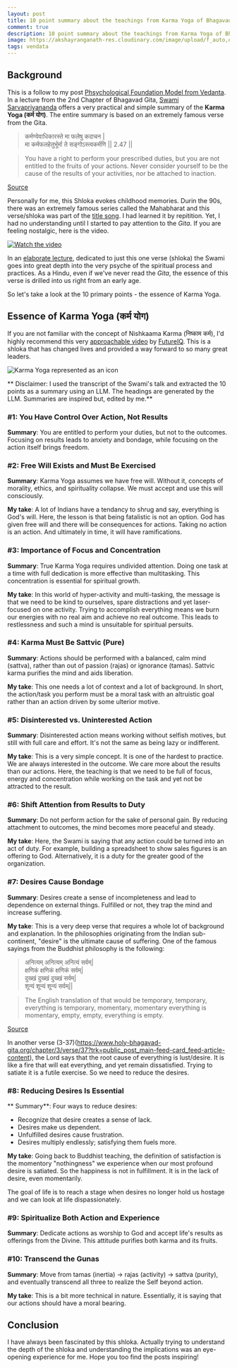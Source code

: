 ```yaml
---
layout: post
title: 10 point summary about the teachings from Karma Yoga of Bhagavad Gita
comment: true
description: 10 point summary about the teachings from Karma Yoga of Bhagavad Gita.
image: https://akshayranganath-res.cloudinary.com/image/upload/f_auto,q_auto,w_350/blog/karma-yoga-summarized.png
tags: vendata
---
```


## Background

This is a follow to my post [Phsychological Foundation Model from Vedanta](https://akshayranganath.github.io/Pshychological-Foundation-Model-From-Vedanta/). In a lecture from the 2nd Chapter of Bhagavad Gita, [Swami Sarvapriyananda](https://www.vedantany.org/resident-minister) offers a very practical and simple summary of the **Karma Yoga (कर्म योग)**. The entire summary is based on an extremely famous verse from the Gita.

>कर्मण्येवाधिकारस्ते मा फलेषु कदाचन &#124; <br />मा कर्मफलहेतुर्भूर्मा ते सङ्गोऽस्त्वकर्मणि &#124;&#124; 2.47 &#124;&#124;

>You have a right to perform your prescribed duties, but you are not entitled to the fruits of your actions. Never consider yourself to be the cause of the results of your activities, nor be attached to inaction.

[Source](https://www.holy-bhagavad-gita.org/chapter/2/verse/47)

Personally for me, this Shloka evokes childhood memories. Durin the 90s, there was an extremely famous series called the Mahabharat and this verse/shloka was part of the [title song](https://www.youtube.com/watch?v=HRVHluptQio). I had learned it by repitition. Yet, I had no understanding until I started to pay attention to the _Gita_. If you are feeling nostalgic, here is the video.

[![Watch the video](https://i.ytimg.com/vi/HRVHluptQio/hq720.jpg?sqp=-oaymwEnCNAFEJQDSFryq4qpAxkIARUAAIhCGAHYAQHiAQoIGBACGAY4AUAB&rs=AOn4CLAZlHzJBXztIRiCXdBeWXppC11Vdg)](https://www.youtube.com/watch?v=HRVHluptQio)

In an [elaborate lecture](https://open.spotify.com/episode/5O6xG2DQSYmqIyg4VWpv7c?si=10826d64667d420a), dedicated to just this one verse (shloka) the Swami goes into great depth into the very psyche of the spiritual process and practices. As a Hindu, even if we've never read the _Gita_, the essence of this verse is drilled into us right from an early age.

So let's take a look at the 10 primary points - the essence of Karma Yoga.

## Essence of Karma Yoga (कर्म योग)

If you are not familiar with the concept of Nishkaama Karma (निष्काम कर्म), I'd highly recommend this very [approachable video](https://www.youtube.com/watch?v=95Zi_4OthbY) by [FutureIQ](https://www.youtube.com/@TheFutureIQ). This is a shloka that has changed lives and provided a way forward to so many great leaders.

![Karma Yoga represented as an icon](https://akshayranganath-res.cloudinary.com/image/upload/f_auto,q_auto,w_650/blog/karma-yoga-summarized.png)

** Disclaimer: I used the transcript of the Swami's talk and extracted the 10 points as a summary using an LLM. The headings are generated by the LLM. Summaries are inspired but, edited by me.**

### #1: You Have Control Over Action, Not Results

**Summary**: You are entitled to perform your duties, but not to the outcomes. Focusing on results leads to anxiety and bondage, while focusing on the action itself brings freedom.

### #2: Free Will Exists and Must Be Exercised

**Summary**: Karma Yoga assumes we have free will. Without it, concepts of morality, ethics, and spirituality collapse. We must accept and use this will consciously.

**My take**: A lot of Indians have a tendancy to shrug and say, everything is God's will. Here, the lesson is that being fatalistic is not an option. God has given free will and there will be consequences for actions. Taking no action is an action. And ultimately in time, it will have ramifications.

### #3: Importance of Focus and Concentration

**Summary**: True Karma Yoga requires undivided attention. Doing one task at a time with full dedication is more effective than multitasking. This concentration is essential for spiritual growth.

**My take**: In this world of hyper-activity and multi-tasking, the message is that we need to be kind to ourselves, spare distractions and yet laser-focused on one activity. Trying to accomplish everything means we burn our energies with no real aim and achieve no real outcome. This leads to restlessness and such a mind is unsuitable for spiritual persuits.

### #4: Karma Must Be Sattvic (Pure)

**Summary**: Actions should be performed with a balanced, calm mind (sattva), rather than out of passion (rajas) or ignorance (tamas). Sattvic karma purifies the mind and aids liberation.

**My take**: This one needs a lot of context and a lot of background. In short, the action/task you perform must be a moral task with an altruistic goal rather than an action driven by some ulterior motive.

### #5: Disinterested vs. Uninterested Action

**Summary**: Disinterested action means working without selfish motives, but still with full care and effort. It's not the same as being lazy or indifferent.

**My take**: This is a very simple concept. It is one of the hardest to practice. We are always interested in the outcome. We care more about the results than our actions. Here, the teaching is that we need to be full of focus, energy and concentration while working on the task and yet not be attracted to the result.

### #6: Shift Attention from Results to Duty

**Summary**: Do not perform action for the sake of personal gain. By reducing attachment to outcomes, the mind becomes more peaceful and steady.

**My take**: Here, the Swami is saying that any action could be turned into an act of duty. For example, building a spreadsheet to show sales figures is an offering to God. Alternatively, it is a duty for the greater good of the organization. 

### #7: Desires Cause Bondage

**Summary**: Desires create a sense of incompleteness and lead to dependence on external things. Fulfilled or not, they trap the mind and increase suffering.

**My take**: This is a very deep verse that requires a whole lot of background and explanation. In the philosophies originating from the Indian sub-continent, "desire" is the ultimate cause of suffering. One of the famous sayings from the Buddhist philosophy is the following:

>अनित्यम् अनित्यम् अनित्यं सर्वम्&#124;<br>
क्षणिकं क्षणिकं क्षणिकं  सर्वम्&#124;<br>
दुख्खं दुख्खं दुख्खं सर्वम्&#124;<br>
शून्यं शून्यं शून्यं सर्वम्&#124;&#124;

>The English translation of that would be temporary, temporary, everything is temporary, momentary, momentary everything is momentary, empty, empty, everything is empty. 

[Source](https://gairikamitra.medium.com/the-school-of-emptiness-e156780676dc)

In another verse (3-37)(https://www.holy-bhagavad-gita.org/chapter/3/verse/37?trk=public_post_main-feed-card_feed-article-content), the Lord says that the root cause of everything is lust/desire. It is like a fire that will eat everything, and yet remain dissatisfied. Trying to satiate it is a futile exercise. So we need to reduce the desires.

### #8: Reducing Desires Is Essential

** Summary**: Four ways to reduce desires:
* Recognize that desire creates a sense of lack.
* Desires make us dependent.
* Unfulfilled desires cause frustration.
* Desires multiply endlessly; satisfying them fuels more.

**My take**: Going back to Buddhist teaching, the definition of satisfaction is the momentory "nothingness" we experience when our most profound desire is satiated. So the happiness is not in fulfillment. It is in the lack of desire, even momentarily.

The goal of life is to reach a stage when desires no longer hold us hostage and we can look at life dispassionately.

### #9: Spiritualize Both Action and Experience

**Summary**: Dedicate actions as worship to God and accept life's results as offerings from the Divine. This attitude purifies both karma and its fruits.

### #10: Transcend the Gunas

**Summary**: Move from tamas (inertia) → rajas (activity) → sattva (purity), and eventually transcend all three to realize the Self beyond action.

**My take**: This is a bit more technical in nature. Essentially, it is saying that our actions should have a moral bearing.

## Conclusion

I have always been fascinated by this shloka. Actually trying to understand the depth of the shloka and understanding the implications was an eye-opening experience for me. Hope you too find the posts inspiring!